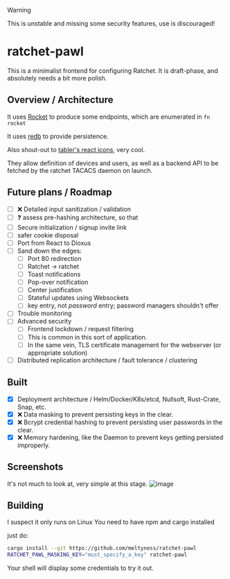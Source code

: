 > [!WARNING]
> This is unstable and missing some security features, use is discouraged!
# ratchet-pawl

This is a minimalist frontend for configuring Ratchet. It is draft-phase, and absolutely needs a bit more polish.

## Overview / Architecture
It uses [Rocket](https://rocket.rs) to produce some endpoints, which are enumerated in `fn rocket`

It uses [redb](https://redb.org) to provide persistence.

Also shout-out to [tabler's react icons](https://www.npmjs.com/package/@tabler/icons-react), very cool.

They allow definition of devices and users, as well as a backend API to be fetched by the ratchet TACACS daemon on launch.

## Future plans / Roadmap
- [ ] ❌ Detailed input sanitization / validation
- [ ] ❓ assess pre-hashing architecture, so that
- [ ] Secure initialization / signup invite link
- [ ] safer cookie disposal
- [ ] Port from React to Dioxus
- [ ] Sand down the edges:
  - [ ] Port 80 redirection 
  - [ ] Ratchet -> ratchet
  - [ ] Toast notifications
  - [ ] Pop-over notification
  - [ ] Center justification
  - [ ] Stateful updates using Websockets
  - [ ] key entry, not *password* entry; password managers shouldn't offer
- [ ] Trouble monitoring
- [ ] Advanced security
  - [ ] Frontend lockdown / request filtering
  - [ ] This is common in this sort of application.
  - [ ] In the same vein, TLS certificate management for the webserver (or appropriate solution)
- [ ] Distributed replication architecture / fault tolerance / clustering

## Built

- [x] Deployment architecture / Helm/Docker/K8s/etcd, Nullsoft, Rust-Crate, Snap, etc.
- [x] ❌ Data masking to prevent persisting keys in the clear.
- [x] ❌ Bcrypt credential hashing to prevent persisting user passwords in the clear.
- [x] ❌ Memory hardening, like the Daemon to prevent keys getting persisted improperly.

## Screenshots
It's not much to look at, very simple at this stage.
![image](https://github.com/user-attachments/assets/536b3a04-2b3c-4b2f-bd29-1f3d652fd89e)

## Building
I suspect it only runs on Linux
You need to have npm and cargo installed

just do:

```bash
cargo install --git https://github.com/meltyness/ratchet-pawl
RATCHET_PAWL_MASKING_KEY="must_specify_a_key" ratchet-pawl
```

Your shell will display some credentials to try it out.

